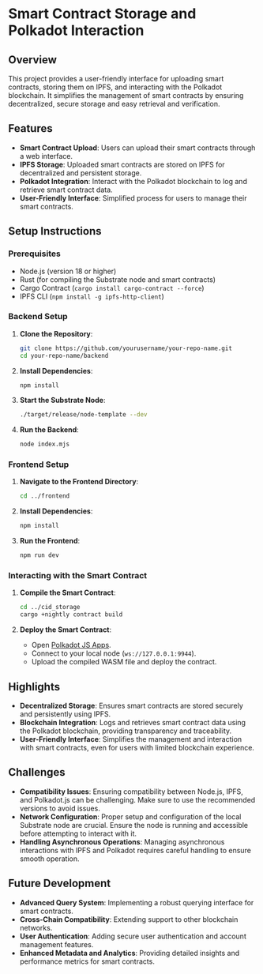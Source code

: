# Smart Contract Storage and Polkadot Interaction

## Overview

This project provides a user-friendly interface for uploading smart contracts, storing them on IPFS, and interacting with the Polkadot blockchain. It simplifies the management of smart contracts by ensuring decentralized, secure storage and easy retrieval and verification.

## Features

- **Smart Contract Upload**: Users can upload their smart contracts through a web interface.
- **IPFS Storage**: Uploaded smart contracts are stored on IPFS for decentralized and persistent storage.
- **Polkadot Integration**: Interact with the Polkadot blockchain to log and retrieve smart contract data.
- **User-Friendly Interface**: Simplified process for users to manage their smart contracts.

## Setup Instructions

### Prerequisites

- Node.js (version 18 or higher)
- Rust (for compiling the Substrate node and smart contracts)
- Cargo Contract (`cargo install cargo-contract --force`)
- IPFS CLI (`npm install -g ipfs-http-client`)

### Backend Setup

1. **Clone the Repository**:
    ```sh
    git clone https://github.com/yourusername/your-repo-name.git
    cd your-repo-name/backend
    ```

2. **Install Dependencies**:
    ```sh
    npm install
    ```

3. **Start the Substrate Node**:
    ```sh
    ./target/release/node-template --dev
    ```

4. **Run the Backend**:
    ```sh
    node index.mjs
    ```

### Frontend Setup

1. **Navigate to the Frontend Directory**:
    ```sh
    cd ../frontend
    ```

2. **Install Dependencies**:
    ```sh
    npm install
    ```

3. **Run the Frontend**:
    ```sh
    npm run dev
    ```

### Interacting with the Smart Contract

1. **Compile the Smart Contract**:
    ```sh
    cd ../cid_storage
    cargo +nightly contract build
    ```

2. **Deploy the Smart Contract**:
    - Open [Polkadot JS Apps](https://polkadot.js.org/apps/#/contracts).
    - Connect to your local node (`ws://127.0.0.1:9944`).
    - Upload the compiled WASM file and deploy the contract.

## Highlights

- **Decentralized Storage**: Ensures smart contracts are stored securely and persistently using IPFS.
- **Blockchain Integration**: Logs and retrieves smart contract data using the Polkadot blockchain, providing transparency and traceability.
- **User-Friendly Interface**: Simplifies the management and interaction with smart contracts, even for users with limited blockchain experience.

## Challenges

- **Compatibility Issues**: Ensuring compatibility between Node.js, IPFS, and Polkadot.js can be challenging. Make sure to use the recommended versions to avoid issues.
- **Network Configuration**: Proper setup and configuration of the local Substrate node are crucial. Ensure the node is running and accessible before attempting to interact with it.
- **Handling Asynchronous Operations**: Managing asynchronous interactions with IPFS and Polkadot requires careful handling to ensure smooth operation.

## Future Development

- **Advanced Query System**: Implementing a robust querying interface for smart contracts.
- **Cross-Chain Compatibility**: Extending support to other blockchain networks.
- **User Authentication**: Adding secure user authentication and account management features.
- **Enhanced Metadata and Analytics**: Providing detailed insights and performance metrics for smart contracts.

